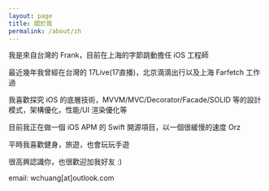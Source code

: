 ```yaml
---
layout: page
title: 關於我
permalink: /about/zh
---
```


我是來自台灣的 Frank，目前在上海的字節跳動擔任 iOS 工程師

最近幾年我曾經在台灣的 17Live(17直播)，北京滴滴出行以及上海 Farfetch 工作過

我喜歡探究 iOS 的底層技術，MVVM/MVC/Decorator/Facade/SOLID 等的設計模式，架構優化，性能/UI 渲染優化等

目前我正在做一個 iOS APM 的 Swift 開源項目，以一個很緩慢的速度 Orz

平時我喜歡健身，旅遊，也會玩玩手遊

很高興認識你，也很歡迎加我好友 :)

email: wchuang[at]outlook.com
